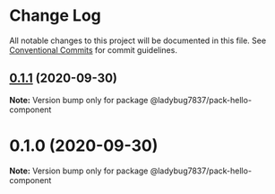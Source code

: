# Change Log

All notable changes to this project will be documented in this file.
See [Conventional Commits](https://conventionalcommits.org) for commit guidelines.

## [0.1.1](https://github.com/ladybug7837/myscopelibrary/compare/@ladybug7837/pack-hello-component@0.1.0...@ladybug7837/pack-hello-component@0.1.1) (2020-09-30)

**Note:** Version bump only for package @ladybug7837/pack-hello-component





# 0.1.0 (2020-09-30)

**Note:** Version bump only for package @ladybug7837/pack-hello-component
